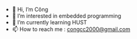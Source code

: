 - 👋 Hi, I’m Công
- 👀 I’m interested in embedded programming
- 🌱 I’m currently learning HUST
- 📫 How to reach me : congcc2000@gmail.com

<!---
cong2k/cong2k is a ✨ special ✨ repository because its `README.md` (this file) appears on your GitHub profile.
You can click the Preview link to take a look at your changes.
--->
